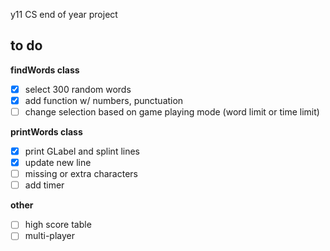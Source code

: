 y11 CS end of year project

## to do 
**findWords class**
- [x] select 300 random words
- [x] add function w/ numbers, punctuation
- [ ] change selection based on game playing mode (word limit or time limit)

**printWords class**
- [x] print GLabel and splint lines
- [x] update new line
- [ ] missing or extra characters
- [ ] add timer

**other**
- [ ] high score table
- [ ] multi-player
